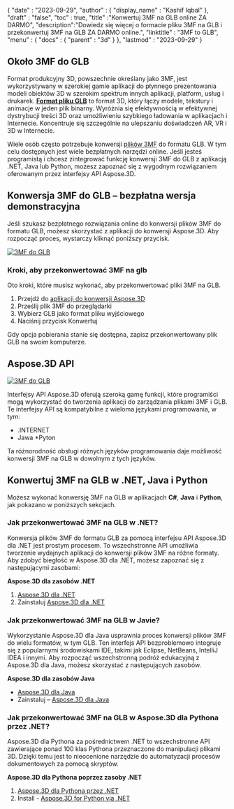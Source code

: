 {
  "date" : "2023-09-29",
  "author" : {
    "display_name" : "Kashif Iqbal"
},
  "draft" : "false",
  "toc" : true,
  "title" :"Konwertuj 3MF na GLB online ZA DARMO",
  "description":"Dowiedz się więcej o formacie pliku 3MF na GLB i przekonwertuj 3MF na GLB ZA DARMO online.",
  "linktitle" : "3MF to GLB",
  "menu" : {
    "docs" : {
      "parent" : "3d"
}
},
  "lastmod" : "2023-09-29"
}

## Około 3MF do GLB

Format produkcyjny 3D, powszechnie określany jako 3MF, jest wykorzystywany w szerokiej gamie aplikacji do płynnego prezentowania modeli obiektów 3D w szerokim spektrum innych aplikacji, platform, usług i drukarek. **[Format pliku GLB](/pl/3d/glb/)** to format 3D, który łączy modele, tekstury i animacje w jeden plik binarny. Wyróżnia się efektywnością w efektywnej dystrybucji treści 3D oraz umożliwieniu szybkiego ładowania w aplikacjach i Internecie. Koncentruje się szczególnie na ulepszaniu doświadczeń AR, VR i 3D w Internecie.

Wiele osób często potrzebuje konwersji [plików 3MF](/pl/3d/3mf/) do formatu GLB. W tym celu dostępnych jest wiele bezpłatnych narzędzi online. Jeśli jesteś programistą i chcesz zintegrować funkcję konwersji 3MF do GLB z aplikacją .NET, Java lub Python, możesz zapoznać się z wygodnym rozwiązaniem oferowanym przez interfejsy API Aspose.3D.

## Konwersja 3MF do GLB – bezpłatna wersja demonstracyjna

Jeśli szukasz bezpłatnego rozwiązania online do konwersji plików 3MF do formatu GLB, możesz skorzystać z aplikacji do konwersji Aspose.3D. Aby rozpocząć proces, wystarczy kliknąć poniższy przycisk.

[![3MF do GLB](../3mf-to-glb.png)](https://products.aspose.app/3d/conversion/3mf-to-glb/)

### Kroki, aby przekonwertować 3MF na glb

Oto kroki, które musisz wykonać, aby przekonwertować pliki 3MF na GLB.

1. Przejdź do [aplikacji do konwersji Aspose.3D](https://products.aspose.app/3d/conversion/3mf-to-glb/)
1. Prześlij plik 3MF do przeglądarki
1. Wybierz GLB jako format pliku wyjściowego
1. Naciśnij przycisk Konwertuj

Gdy opcja pobierania stanie się dostępna, zapisz przekonwertowany plik GLB na swoim komputerze.

## Aspose.3D API

[![3MF do GLB](../try-aspose-3d.png)](https://products.aspose.com/3d/)

Interfejsy API Aspose.3D oferują szeroką gamę funkcji, które programiści mogą wykorzystać do tworzenia aplikacji do zarządzania plikami 3MF i GLB. Te interfejsy API są kompatybilne z wieloma językami programowania, w tym:

* .INTERNET
* Jawa
*Pyton

Ta różnorodność obsługi różnych języków programowania daje możliwość konwersji 3MF na GLB w dowolnym z tych języków.

## Konwertuj 3MF na GLB w .NET, Java i Python

Możesz wykonać konwersję 3MF na GLB w aplikacjach **C#**, **Java** i **Python**, jak pokazano w poniższych sekcjach.

### Jak przekonwertować 3MF na GLB w .NET?

Konwersja plików 3MF do formatu GLB za pomocą interfejsu API Aspose.3D dla .NET jest prostym procesem. To wszechstronne API umożliwia tworzenie wydajnych aplikacji do konwersji plików 3MF na różne formaty. Aby zdobyć biegłość w Aspose.3D dla .NET, możesz zapoznać się z następującymi zasobami:

**Aspose.3D dla zasobów .NET**

1. [Aspose.3D dla .NET](https://products.aspose.com/3d/net/)
1. Zainstaluj [Aspose.3D dla .NET](https://docs.aspose.com/3d/net/installation/)

### Jak przekonwertować 3MF na GLB w Javie?

Wykorzystanie Aspose.3D dla Java usprawnia proces konwersji plików 3MF do wielu formatów, w tym GLB. Ten interfejs API bezproblemowo integruje się z popularnymi środowiskami IDE, takimi jak Eclipse, NetBeans, IntelliJ IDEA i innymi. Aby rozpocząć wszechstronną podróż edukacyjną z Aspose.3D dla Java, możesz skorzystać z następujących zasobów.

**Aspose.3D dla zasobów Java**

* [Aspose.3D dla Java](https://products.aspose.com/3d/java/)
* Zainstaluj – [Aspose.3D dla Java](https://docs.aspose.com/3d/java/installation/)

### Jak przekonwertować 3MF na GLB w Aspose.3D dla Pythona przez .NET?

Aspose.3D dla Pythona za pośrednictwem .NET to wszechstronne API zawierające ponad 100 klas Pythona przeznaczone do manipulacji plikami 3D. Dzięki temu jest to nieocenione narzędzie do automatyzacji procesów dokumentowych za pomocą skryptów.

**Aspose.3D dla Pythona poprzez zasoby .NET**

1. [Aspose.3D dla Pythona przez .NET](https://products.aspose.com/3d/python-net/)
1. Install - [Aspose.3D for Python via .NET](https://releases.aspose.com/3d/python-net/)
